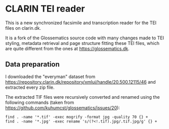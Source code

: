 CLARIN TEI reader
=================
This is a new synchronized facsimile and transcription reader for the TEI files on clarin.dk.

It is a fork of the Glossematics source code with many changes made to TEI styling, metadata retrieval and page structure fitting these TEI files, which are quite different from the ones at https://glossematics.dk.

Data preparation
----------------
I downloaded the "everyman" dataset from https://repository.clarin.dk/repository/xmlui/handle/20.500.12115/46 and extracted every zip file.

The extracted TIF files were recursively converted and renamed using the following commands (taken from https://github.com/kuhumcst/glossematics/issues/20):

```shell
find . -name '*.tif' -exec mogrify -format jpg -quality 70 {} +
find . -name '*.jpg' -exec rename 's/(?<!.tif).jpg/.tif.jpg/g' {} +
```
